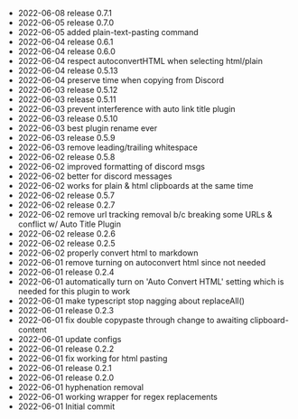 - 2022-06-08	release 0.7.1
- 2022-06-05	release 0.7.0
- 2022-06-05	added plain-text-pasting command
- 2022-06-04	release 0.6.1
- 2022-06-04	release 0.6.0
- 2022-06-04	respect autoconvertHTML when selecting html/plain
- 2022-06-04	release 0.5.13
- 2022-06-04	preserve time when copying from Discord
- 2022-06-03	release 0.5.12
- 2022-06-03	release 0.5.11
- 2022-06-03	prevent interference with auto link title plugin
- 2022-06-03	release 0.5.10
- 2022-06-03	best plugin rename ever
- 2022-06-03	release 0.5.9
- 2022-06-03	remove leading/trailing whitespace
- 2022-06-02	release 0.5.8
- 2022-06-02	improved formatting of discord msgs
- 2022-06-02	better for discord messages
- 2022-06-02	works for plain & html clipboards at the same time
- 2022-06-02	release 0.5.7
- 2022-06-02	release 0.2.7
- 2022-06-02	remove url tracking removal b/c breaking some URLs & conflict w/ Auto Title Plugin
- 2022-06-02	release 0.2.6
- 2022-06-02	release 0.2.5
- 2022-06-02	properly convert html to markdown
- 2022-06-01	remove turning on autoconvert html since not needed
- 2022-06-01	release 0.2.4
- 2022-06-01	automatically turn on 'Auto Convert HTML' setting which is needed for this plugin to work
- 2022-06-01	make typescript stop nagging about replaceAll()
- 2022-06-01	release 0.2.3
- 2022-06-01	fix double copypaste through change to awaiting clipboard-content
- 2022-06-01	update configs
- 2022-06-01	release 0.2.2
- 2022-06-01	fix working for html pasting
- 2022-06-01	release 0.2.1
- 2022-06-01	release 0.2.0
- 2022-06-01	hyphenation removal
- 2022-06-01	working wrapper for regex replacements
- 2022-06-01	Initial commit
